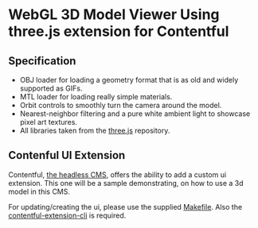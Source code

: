# WebGL 3D Model Viewer Using three.js extension for Contentful

## Specification

* OBJ loader for loading a geometry format that is as old and widely supported as GIFs.
* MTL loader for loading really simple materials.
* Orbit controls to smoothly turn the camera around the model.
* Nearest-neighbor filtering and a pure white ambient light to showcase pixel art textures.
* All libraries taken from the [three.js](https://github.com/mrdoob/three.js/) repository.

## Contenful UI Extension

Contentful, [the headless CMS](https://contentful.com), offers the ability to add a custom
ui extension. This one will be a sample demonstrating, on how to use a 3d model in this CMS.

For updating/creating the ui, please use the supplied [Makefile](Makefile). Also the 
[contentful-extension-cli](https://github.com/contentful/contentful-extension-cli) is required.
